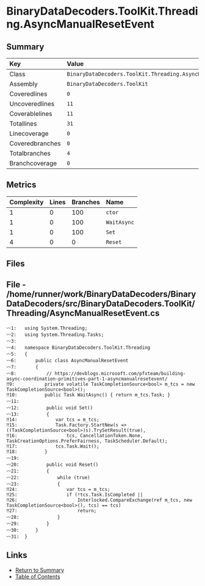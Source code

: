 ﻿# BinaryDataDecoders.ToolKit.Threading.AsyncManualResetEvent

## Summary

| Key             | Value                                                        |
| :-------------- | :----------------------------------------------------------- |
| Class           | `BinaryDataDecoders.ToolKit.Threading.AsyncManualResetEvent` |
| Assembly        | `BinaryDataDecoders.ToolKit`                                 |
| Coveredlines    | `0`                                                          |
| Uncoveredlines  | `11`                                                         |
| Coverablelines  | `11`                                                         |
| Totallines      | `31`                                                         |
| Linecoverage    | `0`                                                          |
| Coveredbranches | `0`                                                          |
| Totalbranches   | `4`                                                          |
| Branchcoverage  | `0`                                                          |

## Metrics

| Complexity | Lines | Branches | Name        |
| :--------- | :---- | :------- | :---------- |
| 1          | 0     | 100      | `ctor`      |
| 1          | 0     | 100      | `WaitAsync` |
| 1          | 0     | 100      | `Set`       |
| 4          | 0     | 0        | `Reset`     |

## Files

## File - /home/runner/work/BinaryDataDecoders/BinaryDataDecoders/src/BinaryDataDecoders.ToolKit/Threading/AsyncManualResetEvent.cs

```CSharp
〰1:   using System.Threading;
〰2:   using System.Threading.Tasks;
〰3:   
〰4:   namespace BinaryDataDecoders.ToolKit.Threading
〰5:   {
〰6:       public class AsyncManualResetEvent
〰7:       {
〰8:           // https://devblogs.microsoft.com/pfxteam/building-async-coordination-primitives-part-1-asyncmanualresetevent/
‼9:           private volatile TaskCompletionSource<bool> m_tcs = new TaskCompletionSource<bool>();
‼10:          public Task WaitAsync() { return m_tcs.Task; }
〰11:  
〰12:          public void Set()
〰13:          {
‼14:              var tcs = m_tcs;
‼15:              Task.Factory.StartNew(s => ((TaskCompletionSource<bool>)s).TrySetResult(true),
‼16:                  tcs, CancellationToken.None, TaskCreationOptions.PreferFairness, TaskScheduler.Default);
‼17:              tcs.Task.Wait();
‼18:          }
〰19:  
〰20:          public void Reset()
〰21:          {
〰22:              while (true)
〰23:              {
‼24:                  var tcs = m_tcs;
‼25:                  if (!tcs.Task.IsCompleted ||
‼26:                      Interlocked.CompareExchange(ref m_tcs, new TaskCompletionSource<bool>(), tcs) == tcs)
‼27:                      return;
〰28:              }
〰29:          }
〰30:      }
〰31:  }
```

## Links

* [Return to Summary](Summary.md)
* [Table of Contents](../TOC.md)

